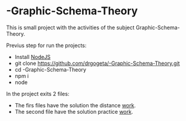 # -Graphic-Schema-Theory

This is small project with the activities of the subject Graphic-Schema-Theory.

Previus step for run the projects:

* Install [NodeJS](https://nodejs.org/dist/v12.16.3/node-v12.16.3-x64.msi)
* git clone https://github.com/drgogeta/-Graphic-Schema-Theory.git
* cd -Graphic-Schema-Theory
* npm i
* node <name-file-activity>

In the project exits 2 files:

* The firs files have the solution the distance [work](https://github.com/drgogeta/-Graphic-Schema-Theory/blob/master/distance.js).
* The second file have the solution practice [work](https://github.com/drgogeta/-Graphic-Schema-Theory/blob/master/distance.js).
